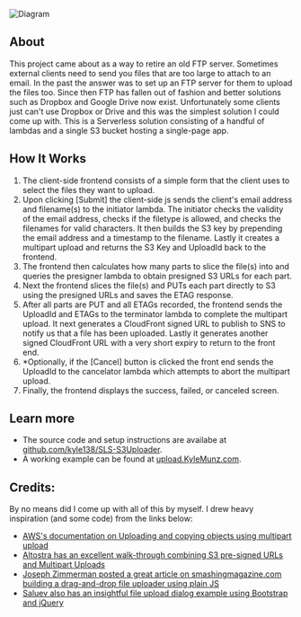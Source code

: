 ![Diagram](https://kyle138.github.io/SLS-S3Uploader/S3Uploader.png)

## About
This project came about as a way to retire an old FTP server. Sometimes external clients need to send you files that are too large to attach to an email. In the past the answer was to set up an FTP server for them to upload the files too. Since then FTP has fallen out of fashion and better solutions such as Dropbox and Google Drive now exist. Unfortunately some clients just can't use Dropbox or Drive and this was the simplest solution I could come up with. This is a Serverless solution consisting of a handful of lambdas and a single S3 bucket hosting a single-page app. 

## How It Works
1. The client-side frontend consists of a simple form that the client uses to select the files they want to upload. 
2. Upon clicking [Submit] the client-side js sends the client's email address and filename(s) to the initiator lambda. The initiator checks the validity of the email address, checks if the filetype is allowed, and checks the filenames for valid characters. It then builds the S3 key by prepending the email address and a timestamp to the filename. Lastly it creates a multipart upload and returns the S3 Key and UploadId back to the frontend.
3. The frontend then calculates how many parts to slice the file(s) into and queries the presigner lambda to obtain presigned S3 URLs for each part.
4. Next the frontend slices the file(s) and PUTs each part directly to S3 using the presigned URLs and saves the ETAG response.
5. After all parts are PUT and all ETAGs recorded, the frontend sends the UploadId and ETAGs to the terminator lambda to complete the multipart upload. It next generates a CloudFront signed URL to publish to SNS to notify us that a file has been uploaded. Lastly it generates another signed CloudFront URL with a very short expiry to return to the front end.
6. *Optionally, if the [Cancel] button is clicked the front end sends the UploadId to the cancelator lambda which attempts to abort the multipart upload.
7. Finally, the frontend displays the success, failed, or canceled screen. 

## Learn more
- The source code and setup instructions are availabe at [github.com/kyle138/SLS-S3Uploader](https://github.com/kyle138/SLS-S3Uploader).
- A working example can be found at [upload.KyleMunz.com](https://upload.kylemunz.com/). 

## Credits:
By no means did I come up with all of this by myself. I drew heavy inspiration (and some code) from the links below:
- [AWS's documentation on Uploading and copying objects using multipart upload](https://docs.aws.amazon.com/AmazonS3/latest/userguide/mpuoverview.html)
- [Altostra has an excellent walk-through combining S3 pre-signed URLs and Multipart Uploads](https://www.altostra.com/blog/multipart-uploads-with-s3-presigned-url)
- [Joseph Zimmerman posted a great article on smashingmagazine.com building a drag-and-drop file uploader using plain JS](https://www.smashingmagazine.com/2018/01/drag-drop-file-uploader-vanilla-js/)
- [Saluev also has an insightful file upload dialog example using Bootstrap and jQuery](https://github.com/Saluev/bootstrap-file-dialog)
